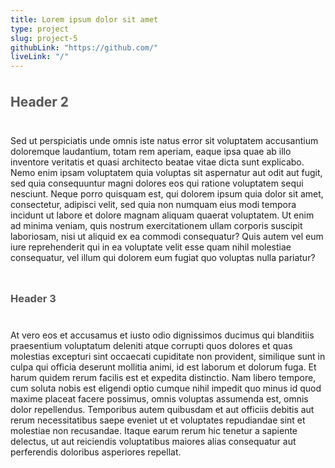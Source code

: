 ```yaml
---
title: Lorem ipsum dolor sit amet
type: project
slug: project-5
githubLink: "https://github.com/"
liveLink: "/"
---
```

<h2 style="padding: 7px 0 24px 0; color: #555555;">Header 2</h2>
Sed ut perspiciatis unde omnis iste natus error sit voluptatem accusantium 
doloremque laudantium, totam rem aperiam, eaque ipsa quae ab illo inventore 
veritatis et quasi architecto beatae vitae dicta sunt explicabo. Nemo enim 
ipsam voluptatem quia voluptas sit aspernatur aut odit aut fugit, sed quia 
consequuntur magni dolores eos qui ratione voluptatem sequi nesciunt. Neque 
porro quisquam est, qui dolorem ipsum quia dolor sit amet, consectetur, 
adipisci velit, sed quia non numquam eius modi tempora incidunt ut labore et 
dolore magnam aliquam quaerat voluptatem. Ut enim ad minima veniam, quis 
nostrum exercitationem ullam corporis suscipit laboriosam, nisi ut aliquid ex 
ea commodi consequatur? Quis autem vel eum iure reprehenderit qui in ea 
voluptate velit esse quam nihil molestiae consequatur, vel illum qui dolorem 
eum fugiat quo voluptas nulla pariatur?

<h3 style="padding: 24px 0; color: #555555;">Header 3</h3>
At vero eos et accusamus et iusto odio dignissimos ducimus qui blanditiis 
praesentium voluptatum deleniti atque corrupti quos dolores et quas molestias 
excepturi sint occaecati cupiditate non provident, similique sunt in culpa qui 
officia deserunt mollitia animi, id est laborum et dolorum fuga. Et harum 
quidem rerum facilis est et expedita distinctio. Nam libero tempore, cum soluta 
nobis est eligendi optio cumque nihil impedit quo minus id quod maxime placeat 
facere possimus, omnis voluptas assumenda est, omnis dolor repellendus. 
Temporibus autem quibusdam et aut officiis debitis aut rerum necessitatibus 
saepe eveniet ut et voluptates repudiandae sint et molestiae non recusandae. 
Itaque earum rerum hic tenetur a sapiente delectus, ut aut reiciendis 
voluptatibus maiores alias consequatur aut perferendis doloribus asperiores 
repellat.